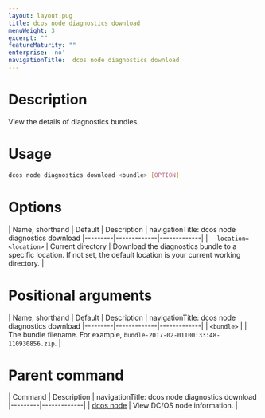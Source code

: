 ```yaml
---
layout: layout.pug
title: dcos node diagnostics download
menuWeight: 3
excerpt: ""
featureMaturity: ""
enterprise: 'no'
navigationTitle:  dcos node diagnostics download
---
```


<!-- This source repo for this topic is https://github.com/dcos/dcos-docs -->

    
# Description
View the details of diagnostics bundles.

# Usage

```bash
dcos node diagnostics download <bundle> [OPTION]
```

# Options

| Name, shorthand | Default | Description |
navigationTitle:  dcos node diagnostics download
|---------|-------------|-------------|
| `--location=<location>`   |  Current directory |  Download the diagnostics bundle to a specific location. If not set, the default location is your current working directory. |

# Positional arguments

| Name, shorthand | Default | Description |
navigationTitle:  dcos node diagnostics download
|---------|-------------|-------------|
| `<bundle>`   |             |  The bundle filename. For example, `bundle-2017-02-01T00:33:48-110930856.zip`. |

# Parent command

| Command | Description |
navigationTitle:  dcos node diagnostics download
|---------|-------------|
| [dcos node](/1.10/cli/command-reference/dcos-node/) | View DC/OS node information. | 

<!-- # Examples -->

